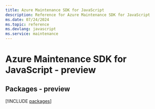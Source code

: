 ```yaml
---
title: Azure Maintenance SDK for JavaScript
description: Reference for Azure Maintenance SDK for JavaScript
ms.date: 07/24/2024
ms.topic: reference
ms.devlang: javascript
ms.service: maintenance
---
```

# Azure Maintenance SDK for JavaScript - preview
## Packages - preview
[!INCLUDE [packages](maintenance-index.md)]